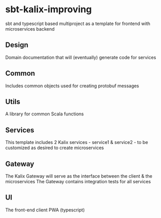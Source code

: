 # sbt-kalix-improving

sbt and typescript based multiproject as a template for frontend with microservices backend

## Design

Domain documentation that will (eventually) generate code for services

## Common

Includes common objects used for creating protobuf messages

## Utils

A library for common Scala functions

## Services

This template includes 2 Kalix services - service1 & service2 - to be customized as desired to create microservices

## Gateway

The Kalix Gateway will serve as the interface between the client & the microservices
The Gateway contains integration tests for all services

## UI

The front-end client PWA (typescript)